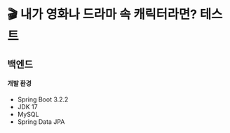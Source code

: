 # 🎬 내가 영화나 드라마 속 캐릭터라면? 테스트
## 백엔드 


#### 개발 환경
+ Spring Boot 3.2.2
+ JDK 17
+ MySQL
+ Spring Data JPA

